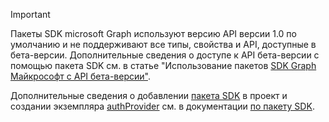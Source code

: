 <!-- markdownlint-disable MD041-->

> [!IMPORTANT]
> Пакеты SDK microsoft Graph используют версию API версии 1.0 по умолчанию и не поддерживают все типы, свойства и API, доступные в бета-версии. Дополнительные сведения о доступе к API бета-версии с помощью пакета SDK см. в статье "Использование пакетов [SDK Graph Майкрософт с API бета-версии"](/graph/sdks/use-beta).
>
> Дополнительные сведения о добавлении [пакета SDK](/graph/sdks/sdk-installation) в проект и создании экземпляра [authProvider](/graph/sdks/choose-authentication-providers) см. в документации [по пакету SDK](/graph/sdks/sdks-overview).
